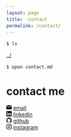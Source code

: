 ```yaml
---
layout: page
title: -contact
permalink: /contact/
---
```


```
$ ls
```
<a href="/">../</a>

```
$ open contact.md
```
# contact me

<div>
    <img src="/icons/email.svg" width="14">
    <a href="mailto:devon@devon.engineering">email</a>
</div>

<div>
    <img src="/icons/linkedin.svg" width="14">
    <a href="https://linkedin.com/in/devonmckee">linkedin</a>
</div>

<div>
    <img src="/icons/github.svg" width="14">
    <a href="https://github.com/d-mckee">github</a>
</div>

<div>
    <img src="/icons/instagram.svg" width="14">
    <a href="https://instagram.com/d.m.c.k.e.e">instagram</a>
</div>